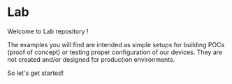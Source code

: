 # Lab
Welcome to Lab repository !

The examples you will find are intended as simple setups for building POCs (proof of concept) or testing proper configuration of our devices.
They are not created and/or designed for production environments.


So let's get started!


